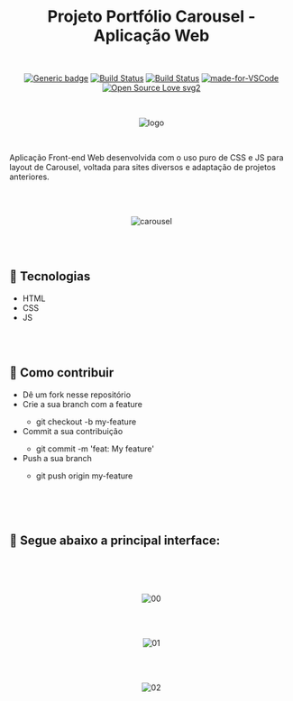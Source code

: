 <div align="center">

# Projeto Portfólio Carousel - Aplicação Web

</div>

<br>

<div align="center">

[![Generic badge](https://img.shields.io/badge/Made%20by-Renan%20Borba-purple.svg)](https://shields.io/) [![Build Status](https://img.shields.io/github/stars/RenanBorba/carousel-web.svg)](https://github.com/RenanBorba/carousel-web) [![Build Status](https://img.shields.io/github/forks/RenanBorba/carousel-web.svg)](https://github.com/RenanBorba/carousel-web) [![made-for-VSCode](https://img.shields.io/badge/Made%20for-VSCode-1f425f.svg)](https://code.visualstudio.com/) [![Open Source Love svg2](https://badges.frapsoft.com/os/v2/open-source.svg?v=103)](https://github.com/ellerbrock/open-source-badges/)

<br>

![logo](https://user-images.githubusercontent.com/48495838/87467956-282b3f80-c5ef-11ea-9ded-9c9efcf20f7f.png)

</div>

<br>

Aplicação Front-end Web desenvolvida com o uso puro de CSS e JS para layout de Carousel, voltada para sites diversos e adaptação de projetos anteriores.

<br><br>

<div align="center">

![carousel](https://user-images.githubusercontent.com/48495838/87467952-26617c00-c5ef-11ea-8bfe-34ca31acedb3.png)

</div>

<br><br>

## :rocket: Tecnologias
<ul>
  <li>HTML</li>
  <li>CSS</li>
  <li>JS</li>
</ul>

<br><br>

## :punch: Como contribuir
<ul>
  <li>Dê um fork nesse repositório</li>
  <li>Crie a sua branch com a feature</li>
    <ul>
      <li>git checkout -b my-feature</li>
    </ul>
  <li>Commit a sua contribuição</li>
    <ul>
      <li>git commit -m 'feat: My feature'</li>
    </ul>
  <li>Push a sua branch</li>
    <ul>
      <li>git push origin my-feature</li>
    </ul>
</ul>
<br><br><br>

## :mega: Segue abaixo a principal interface:

<br><br><br>

<div align="center">
  
![00](https://user-images.githubusercontent.com/48495838/87468206-8bb56d00-c5ef-11ea-8d0c-f0041836131f.png)

<br><br>

![01](https://user-images.githubusercontent.com/48495838/87469112-21053100-c5f1-11ea-8e15-f72f0dd5f8dd.gif)

<br><br>

![02](https://user-images.githubusercontent.com/48495838/87469116-22365e00-c5f1-11ea-95fa-2a7b596e4dc6.gif)
</div>
